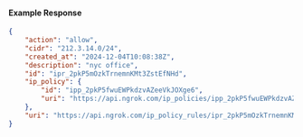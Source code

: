 <!-- Code generated for API Clients. DO NOT EDIT. -->

#### Example Response

```json
{
	"action": "allow",
	"cidr": "212.3.14.0/24",
	"created_at": "2024-12-04T10:08:38Z",
	"description": "nyc office",
	"id": "ipr_2pkP5mOzkTrnemnKMt3ZstEfNHd",
	"ip_policy": {
		"id": "ipp_2pkP5fwuEWPkdzvAZeeVkJOXge6",
		"uri": "https://api.ngrok.com/ip_policies/ipp_2pkP5fwuEWPkdzvAZeeVkJOXge6"
	},
	"uri": "https://api.ngrok.com/ip_policy_rules/ipr_2pkP5mOzkTrnemnKMt3ZstEfNHd"
}
```
